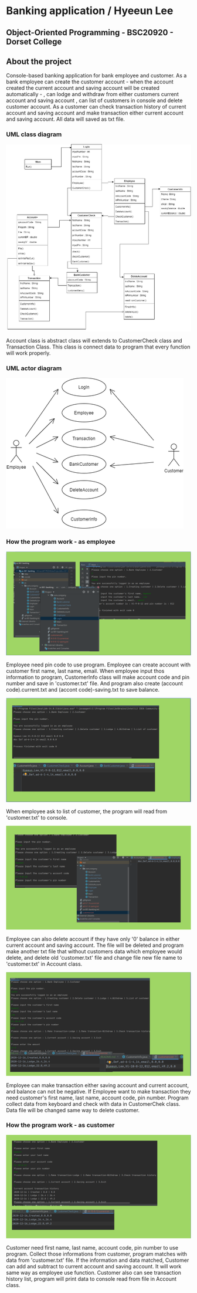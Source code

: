 
# Banking application / Hyeeun Lee
## Object-Oriented Programming - BSC20920 - Dorset College

## About the project

Console-based banking application for bank employee and customer.
As a bank employee can create the customer account - when the account created the current account and saving account will be created automatically - , can lodge and withdraw from either customers current account and saving account , can list of customers in console and delete customer account.
As a customer can check transaction history of current account and saving account and make transaction either current account and saving account.
All data will saved as txt file.
### UML class diagram
![](Images/BankingApplicationUML.png)

Account class is abstract class will extends to CustomerCheck class and Transaction Class.
This class is connect data to program that every function will work properly. 
### UML actor diagram

![](Images/BankingApplicationactorUML.png)

### How the program work - as employee

![](Images/Presentation1.png)

Employee need pin code to use program.
Employee can create account with customer first name, last name, email. When employee input thos information to program, CustomerInfo class will make account code and pin number and save in 'customer.txt' file. 
And program also create (account code).current.txt and (accont code)-saving.txt to save balance.

![](Images/presentation2.png)

When employee ask to list of customer, the program will read from 'customer.txt' to console.

![](Images/Presentation3.png)

Employee can also delete account if they have only '0' balance in either current account and saving account.
The file will be deleted and program make another txt file that without customers data which employee would delete, and delete old 'customer.txt' file and change file new file name to 'customer.txt' in Account class.

![](Images/presentation4.png)

Employee can make transaction either saving account and current account, and balance can not be negative. 
If Employee want to make transaction they need customer's first name, last name, account code, pin number. Program collect data from keyboard and check with data in CustomerChek class.
Data file will be changed same way to delete customer.

### How the program work - as customer

![](Images/presentation5.png)

Customer need first name, last name, account code, pin number to use program. Collect those informations from customer, program matches with data from 'customer.txt' file.
If the information and data matched, Customer can add and subtract to current account and saving account. It will work same way as employee use function.
Customer also can see transaction history list, program will print data to console read from file in Account class.




